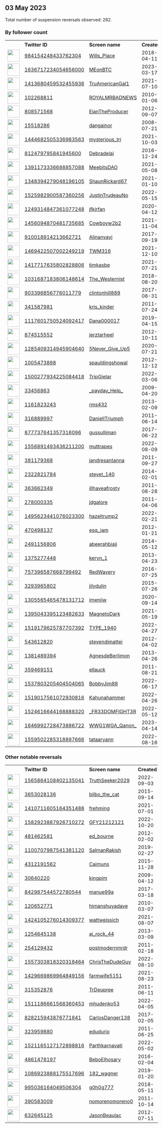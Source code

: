 
## 03 May 2023
Total number of suspension reversals observed: 282.

### By follower count
<table><tr><th></th><th align="left">Twitter ID</th><th align="left">Screen name</th>
<th align="left">Created</th><th align="left">Status</th><th align="left">Suspended</th><th align="left">Followers</th>
<tr><td><a href="https://pbs.twimg.com/profile_images/1305157328472342529/JXOs5Qzb_normal.jpg"><img src="https://pbs.twimg.com/profile_images/1305157328472342529/JXOs5Qzb_normal.jpg" width="40px" height="40px" align="center"/></a></td><td><a href="https://twitter.com/intent/user?user_id=984154248433762304">984154248433762304</a></td><td><a href="https://twitter.com/Wills_Place">Wills_Place</a></td><td>2018-04-11</td><td align="center"></td><td>2022-12-20</td><td>41699</td></tr>
<tr><td><a href="https://pbs.twimg.com/profile_images/1668003671626350592/LvmVzo2C_normal.jpg"><img src="https://pbs.twimg.com/profile_images/1668003671626350592/LvmVzo2C_normal.jpg" width="40px" height="40px" align="center"/></a></td><td><a href="https://twitter.com/intent/user?user_id=1636717234054656000">1636717234054656000</a></td><td><a href="https://twitter.com/MEonBTC">MEonBTC</a></td><td>2023-03-17</td><td align="center"></td><td>2023-04-30</td><td>38231</td></tr>
<tr><td><a href="https://pbs.twimg.com/profile_images/1667936914731573251/VDOt85j8_normal.jpg"><img src="https://pbs.twimg.com/profile_images/1667936914731573251/VDOt85j8_normal.jpg" width="40px" height="40px" align="center"/></a></td><td><a href="https://twitter.com/intent/user?user_id=1413680459532455936">1413680459532455936</a></td><td><a href="https://twitter.com/TruAmericanGal1">TruAmericanGal1</a></td><td>2021-07-10</td><td align="center"></td><td>2022-03-19</td><td>37059</td></tr>
<tr><td><a href="https://pbs.twimg.com/profile_images/1006160866314555392/4oCFx7OB_normal.jpg"><img src="https://pbs.twimg.com/profile_images/1006160866314555392/4oCFx7OB_normal.jpg" width="40px" height="40px" align="center"/></a></td><td><a href="https://twitter.com/intent/user?user_id=102268811">102268811</a></td><td><a href="https://twitter.com/ROYALMRBADNEWS">ROYALMRBADNEWS</a></td><td>2010-01-06</td><td align="center"></td><td></td><td>36331</td></tr>
<tr><td><a href="https://pbs.twimg.com/profile_images/1668560375699079168/vNVjj-hg_normal.jpg"><img src="https://pbs.twimg.com/profile_images/1668560375699079168/vNVjj-hg_normal.jpg" width="40px" height="40px" align="center"/></a></td><td><a href="https://twitter.com/intent/user?user_id=808571568">808571568</a></td><td><a href="https://twitter.com/EianTheProducer">EianTheProducer</a></td><td>2012-09-07</td><td align="center"></td><td>2022-10-17</td><td>27396</td></tr>
<tr><td><a href="https://pbs.twimg.com/profile_images/1454677838330748929/R5BK0fZ9_normal.jpg"><img src="https://pbs.twimg.com/profile_images/1454677838330748929/R5BK0fZ9_normal.jpg" width="40px" height="40px" align="center"/></a></td><td><a href="https://twitter.com/intent/user?user_id=15518286">15518286</a></td><td><a href="https://twitter.com/dangainor">dangainor</a></td><td>2008-07-21</td><td align="center"></td><td>2023-04-09</td><td>24260</td></tr>
<tr><td><a href="https://pbs.twimg.com/profile_images/1573842702722306048/bXRqURku_normal.jpg"><img src="https://pbs.twimg.com/profile_images/1573842702722306048/bXRqURku_normal.jpg" width="40px" height="40px" align="center"/></a></td><td><a href="https://twitter.com/intent/user?user_id=1444682505336983563">1444682505336983563</a></td><td><a href="https://twitter.com/mysterious_tri">mysterious_tri</a></td><td>2021-10-03</td><td align="center"></td><td>2023-04-21</td><td>22916</td></tr>
<tr><td><a href="https://pbs.twimg.com/profile_images/812496295613100033/duZKERlw_normal.jpg"><img src="https://pbs.twimg.com/profile_images/812496295613100033/duZKERlw_normal.jpg" width="40px" height="40px" align="center"/></a></td><td><a href="https://twitter.com/intent/user?user_id=812479795841945600">812479795841945600</a></td><td><a href="https://twitter.com/Debradelai">Debradelai</a></td><td>2016-12-24</td><td align="center">🚫</td><td></td><td>21794</td></tr>
<tr><td><a href="https://pbs.twimg.com/profile_images/1508162468257927178/HQ2corXj_normal.jpg"><img src="https://pbs.twimg.com/profile_images/1508162468257927178/HQ2corXj_normal.jpg" width="40px" height="40px" align="center"/></a></td><td><a href="https://twitter.com/intent/user?user_id=1391173336688857088">1391173336688857088</a></td><td><a href="https://twitter.com/MeebitsDAO">MeebitsDAO</a></td><td>2021-05-08</td><td align="center"></td><td>2023-04-11</td><td>21266</td></tr>
<tr><td><a href="https://pbs.twimg.com/profile_images/1654124057548443653/qnbXnApe_normal.jpg"><img src="https://pbs.twimg.com/profile_images/1654124057548443653/qnbXnApe_normal.jpg" width="40px" height="40px" align="center"/></a></td><td><a href="https://twitter.com/intent/user?user_id=1348394279048196105">1348394279048196105</a></td><td><a href="https://twitter.com/ShaunRickard67">ShaunRickard67</a></td><td>2021-01-10</td><td align="center"></td><td>2023-03-20</td><td>15425</td></tr>
<tr><td><a href="https://pbs.twimg.com/profile_images/1655354124232429570/oAigN_pv_normal.jpg"><img src="https://pbs.twimg.com/profile_images/1655354124232429570/oAigN_pv_normal.jpg" width="40px" height="40px" align="center"/></a></td><td><a href="https://twitter.com/intent/user?user_id=1525982900587360256">1525982900587360256</a></td><td><a href="https://twitter.com/JustinTrudeauNo">JustinTrudeauNo</a></td><td>2022-05-15</td><td align="center"></td><td>2023-04-21</td><td>14846</td></tr>
<tr><td><a href="https://pbs.twimg.com/profile_images/1259785822808629248/0iA70ewJ_normal.jpg"><img src="https://pbs.twimg.com/profile_images/1259785822808629248/0iA70ewJ_normal.jpg" width="40px" height="40px" align="center"/></a></td><td><a href="https://twitter.com/intent/user?user_id=1249314847361077248">1249314847361077248</a></td><td><a href="https://twitter.com/jfkjrfan">jfkjrfan</a></td><td>2020-04-12</td><td align="center"></td><td></td><td>13316</td></tr>
<tr><td><a href="https://pbs.twimg.com/profile_images/1456101261787340807/RU-FpeDl_normal.jpg"><img src="https://pbs.twimg.com/profile_images/1456101261787340807/RU-FpeDl_normal.jpg" width="40px" height="40px" align="center"/></a></td><td><a href="https://twitter.com/intent/user?user_id=1456094870481735685">1456094870481735685</a></td><td><a href="https://twitter.com/Cowboyw2b2">Cowboyw2b2</a></td><td>2021-11-04</td><td align="center"></td><td>2022-03-31</td><td>12753</td></tr>
<tr><td><a href="https://pbs.twimg.com/profile_images/1647706977806458885/fWaN7D7Z_normal.jpg"><img src="https://pbs.twimg.com/profile_images/1647706977806458885/fWaN7D7Z_normal.jpg" width="40px" height="40px" align="center"/></a></td><td><a href="https://twitter.com/intent/user?user_id=910018914213662721">910018914213662721</a></td><td><a href="https://twitter.com/Alinanvayi">Alinanvayi</a></td><td>2017-09-19</td><td align="center"></td><td>2023-01-21</td><td>10903</td></tr>
<tr><td><a href="https://pbs.twimg.com/profile_images/1487188321809756161/L6LqIEJo_normal.jpg"><img src="https://pbs.twimg.com/profile_images/1487188321809756161/L6LqIEJo_normal.jpg" width="40px" height="40px" align="center"/></a></td><td><a href="https://twitter.com/intent/user?user_id=1469422507002249219">1469422507002249219</a></td><td><a href="https://twitter.com/TWM316">TWM316</a></td><td>2021-12-10</td><td align="center"></td><td>2022-03-18</td><td>10215</td></tr>
<tr><td><a href="https://pbs.twimg.com/profile_images/1654251268024713221/3raelZzs_normal.jpg"><img src="https://pbs.twimg.com/profile_images/1654251268024713221/3raelZzs_normal.jpg" width="40px" height="40px" align="center"/></a></td><td><a href="https://twitter.com/intent/user?user_id=1417717635802828806">1417717635802828806</a></td><td><a href="https://twitter.com/timkasbe">timkasbe</a></td><td>2021-07-21</td><td align="center"></td><td>2022-03-19</td><td>7300</td></tr>
<tr><td><a href="https://pbs.twimg.com/profile_images/1666179784370540548/yvtwLGwf_normal.jpg"><img src="https://pbs.twimg.com/profile_images/1666179784370540548/yvtwLGwf_normal.jpg" width="40px" height="40px" align="center"/></a></td><td><a href="https://twitter.com/intent/user?user_id=1031687183806148614">1031687183806148614</a></td><td><a href="https://twitter.com/The_Westernist">The_Westernist</a></td><td>2018-08-20</td><td align="center"></td><td>2023-04-20</td><td>5429</td></tr>
<tr><td><a href="https://pbs.twimg.com/profile_images/1654519105943216130/U61e5Koh_normal.jpg"><img src="https://pbs.twimg.com/profile_images/1654519105943216130/U61e5Koh_normal.jpg" width="40px" height="40px" align="center"/></a></td><td><a href="https://twitter.com/intent/user?user_id=903396856776011779">903396856776011779</a></td><td><a href="https://twitter.com/clintonhill889">clintonhill889</a></td><td>2017-08-31</td><td align="center"></td><td></td><td>5361</td></tr>
<tr><td><a href="https://pbs.twimg.com/profile_images/1661085033191415808/T8-8M1Y2_normal.jpg"><img src="https://pbs.twimg.com/profile_images/1661085033191415808/T8-8M1Y2_normal.jpg" width="40px" height="40px" align="center"/></a></td><td><a href="https://twitter.com/intent/user?user_id=341587981">341587981</a></td><td><a href="https://twitter.com/kris_kinder">kris_kinder</a></td><td>2011-07-24</td><td align="center"></td><td>2022-07-16</td><td>4932</td></tr>
<tr><td><a href="https://pbs.twimg.com/profile_images/1664392536775852032/4C5teT_Q_normal.jpg"><img src="https://pbs.twimg.com/profile_images/1664392536775852032/4C5teT_Q_normal.jpg" width="40px" height="40px" align="center"/></a></td><td><a href="https://twitter.com/intent/user?user_id=1117601750524092417">1117601750524092417</a></td><td><a href="https://twitter.com/Dana000017">Dana000017</a></td><td>2019-04-15</td><td align="center"></td><td></td><td>4876</td></tr>
<tr><td><a href="https://pbs.twimg.com/profile_images/2707056008/5840caadad74d8a55856d8e02edc461e_normal.png"><img src="https://pbs.twimg.com/profile_images/2707056008/5840caadad74d8a55856d8e02edc461e_normal.png" width="40px" height="40px" align="center"/></a></td><td><a href="https://twitter.com/intent/user?user_id=874515552">874515552</a></td><td><a href="https://twitter.com/jerztarheel">jerztarheel</a></td><td>2012-10-11</td><td align="center">🚫</td><td></td><td>4524</td></tr>
<tr><td><a href="https://pbs.twimg.com/profile_images/1521511383761780736/tEt7Wlbt_normal.jpg"><img src="https://pbs.twimg.com/profile_images/1521511383761780736/tEt7Wlbt_normal.jpg" width="40px" height="40px" align="center"/></a></td><td><a href="https://twitter.com/intent/user?user_id=1285409314945904640">1285409314945904640</a></td><td><a href="https://twitter.com/5Never_Give_Up5">5Never_Give_Up5</a></td><td>2020-07-21</td><td align="center"></td><td>2022-05-28</td><td>3895</td></tr>
<tr><td><a href="https://pbs.twimg.com/profile_images/1342890852411174914/JVKP8fRO_normal.jpg"><img src="https://pbs.twimg.com/profile_images/1342890852411174914/JVKP8fRO_normal.jpg" width="40px" height="40px" align="center"/></a></td><td><a href="https://twitter.com/intent/user?user_id=1005473898">1005473898</a></td><td><a href="https://twitter.com/spauldingshowal">spauldingshowal</a></td><td>2012-12-12</td><td align="center"></td><td></td><td>3837</td></tr>
<tr><td><a href="https://pbs.twimg.com/profile_images/1664852391986884608/NMfmqk0w_normal.jpg"><img src="https://pbs.twimg.com/profile_images/1664852391986884608/NMfmqk0w_normal.jpg" width="40px" height="40px" align="center"/></a></td><td><a href="https://twitter.com/intent/user?user_id=1500277934225084418">1500277934225084418</a></td><td><a href="https://twitter.com/TripGielar">TripGielar</a></td><td>2022-03-06</td><td align="center"></td><td>2022-07-23</td><td>3742</td></tr>
<tr><td><a href="https://pbs.twimg.com/profile_images/1635288471383441410/pRTTBV84_normal.jpg"><img src="https://pbs.twimg.com/profile_images/1635288471383441410/pRTTBV84_normal.jpg" width="40px" height="40px" align="center"/></a></td><td><a href="https://twitter.com/intent/user?user_id=33456863">33456863</a></td><td><a href="https://twitter.com/_payday_Help_">_payday_Help_</a></td><td>2009-04-20</td><td align="center"></td><td>2023-03-14</td><td>3735</td></tr>
<tr><td><a href="https://pbs.twimg.com/profile_images/1625609337879011362/lO99t9hj_normal.jpg"><img src="https://pbs.twimg.com/profile_images/1625609337879011362/lO99t9hj_normal.jpg" width="40px" height="40px" align="center"/></a></td><td><a href="https://twitter.com/intent/user?user_id=1161823243">1161823243</a></td><td><a href="https://twitter.com/rms432">rms432</a></td><td>2013-02-09</td><td align="center"></td><td>2023-04-30</td><td>3631</td></tr>
<tr><td><a href="https://pbs.twimg.com/profile_images/1313889896252268544/2FOY9Mcd_normal.jpg"><img src="https://pbs.twimg.com/profile_images/1313889896252268544/2FOY9Mcd_normal.jpg" width="40px" height="40px" align="center"/></a></td><td><a href="https://twitter.com/intent/user?user_id=316889997">316889997</a></td><td><a href="https://twitter.com/DaniellTriumph">DaniellTriumph</a></td><td>2011-06-14</td><td align="center"></td><td></td><td>3615</td></tr>
<tr><td><a href="https://pbs.twimg.com/profile_images/1653775037583720448/iwUpPmfy_normal.jpg"><img src="https://pbs.twimg.com/profile_images/1653775037583720448/iwUpPmfy_normal.jpg" width="40px" height="40px" align="center"/></a></td><td><a href="https://twitter.com/intent/user?user_id=877737641357316096">877737641357316096</a></td><td><a href="https://twitter.com/gussulliman">gussulliman</a></td><td>2017-06-22</td><td align="center"></td><td>2022-10-20</td><td>3511</td></tr>
<tr><td><a href="https://pbs.twimg.com/profile_images/1660159926470160384/Zs6om5ry_normal.jpg"><img src="https://pbs.twimg.com/profile_images/1660159926470160384/Zs6om5ry_normal.jpg" width="40px" height="40px" align="center"/></a></td><td><a href="https://twitter.com/intent/user?user_id=1556891493436211200">1556891493436211200</a></td><td><a href="https://twitter.com/muttrapes">muttrapes</a></td><td>2022-08-09</td><td align="center">🚫</td><td>2023-04-17</td><td>3491</td></tr>
<tr><td><a href="https://pbs.twimg.com/profile_images/1256693335932231682/aWZpp0na_normal.jpg"><img src="https://pbs.twimg.com/profile_images/1256693335932231682/aWZpp0na_normal.jpg" width="40px" height="40px" align="center"/></a></td><td><a href="https://twitter.com/intent/user?user_id=381179368">381179368</a></td><td><a href="https://twitter.com/jandresantanna">jandresantanna</a></td><td>2011-09-27</td><td align="center"></td><td>2022-08-17</td><td>3382</td></tr>
<tr><td><a href="https://pbs.twimg.com/profile_images/429716679996620800/qWc9nM8X_normal.jpeg"><img src="https://pbs.twimg.com/profile_images/429716679996620800/qWc9nM8X_normal.jpeg" width="40px" height="40px" align="center"/></a></td><td><a href="https://twitter.com/intent/user?user_id=2322821784">2322821784</a></td><td><a href="https://twitter.com/stevet_140">stevet_140</a></td><td>2014-02-01</td><td align="center"></td><td>2022-08-03</td><td>3344</td></tr>
<tr><td><a href="https://pbs.twimg.com/profile_images/1653339003721076741/WhYdsE_0_normal.jpg"><img src="https://pbs.twimg.com/profile_images/1653339003721076741/WhYdsE_0_normal.jpg" width="40px" height="40px" align="center"/></a></td><td><a href="https://twitter.com/intent/user?user_id=363662349">363662349</a></td><td><a href="https://twitter.com/illhaveafrosty">illhaveafrosty</a></td><td>2011-08-28</td><td align="center"></td><td>2022-08-20</td><td>3086</td></tr>
<tr><td><a href="https://pbs.twimg.com/profile_images/1663692754482876417/vqaOX-WB_normal.jpg"><img src="https://pbs.twimg.com/profile_images/1663692754482876417/vqaOX-WB_normal.jpg" width="40px" height="40px" align="center"/></a></td><td><a href="https://twitter.com/intent/user?user_id=278000335">278000335</a></td><td><a href="https://twitter.com/jdgalore">jdgalore</a></td><td>2011-04-06</td><td align="center"></td><td></td><td>2815</td></tr>
<tr><td><a href="https://pbs.twimg.com/profile_images/1668867372994928640/TOrpPhbg_normal.jpg"><img src="https://pbs.twimg.com/profile_images/1668867372994928640/TOrpPhbg_normal.jpg" width="40px" height="40px" align="center"/></a></td><td><a href="https://twitter.com/intent/user?user_id=1495623441076023300">1495623441076023300</a></td><td><a href="https://twitter.com/hazeltrump2">hazeltrump2</a></td><td>2022-02-21</td><td align="center"></td><td>2022-11-06</td><td>2669</td></tr>
<tr><td><a href="https://pbs.twimg.com/profile_images/1161384216187297793/LRrSzwqe_normal.jpg"><img src="https://pbs.twimg.com/profile_images/1161384216187297793/LRrSzwqe_normal.jpg" width="40px" height="40px" align="center"/></a></td><td><a href="https://twitter.com/intent/user?user_id=470498137">470498137</a></td><td><a href="https://twitter.com/esq_jam">esq_jam</a></td><td>2012-01-21</td><td align="center"></td><td>2022-12-31</td><td>2566</td></tr>
<tr><td><a href="https://pbs.twimg.com/profile_images/1163411834180972544/Qsg1B3r6_normal.jpg"><img src="https://pbs.twimg.com/profile_images/1163411834180972544/Qsg1B3r6_normal.jpg" width="40px" height="40px" align="center"/></a></td><td><a href="https://twitter.com/intent/user?user_id=2491156806">2491156806</a></td><td><a href="https://twitter.com/abeerahbiaji">abeerahbiaji</a></td><td>2014-05-12</td><td align="center"></td><td>2022-08-11</td><td>2529</td></tr>
<tr><td><a href="https://pbs.twimg.com/profile_images/1357477950132793345/6eVNeynt_normal.jpg"><img src="https://pbs.twimg.com/profile_images/1357477950132793345/6eVNeynt_normal.jpg" width="40px" height="40px" align="center"/></a></td><td><a href="https://twitter.com/intent/user?user_id=1375277448">1375277448</a></td><td><a href="https://twitter.com/keryn_1">keryn_1</a></td><td>2013-04-23</td><td align="center"></td><td></td><td>2309</td></tr>
<tr><td><a href="https://pbs.twimg.com/profile_images/1653520118721200129/J39IAViQ_normal.jpg"><img src="https://pbs.twimg.com/profile_images/1653520118721200129/J39IAViQ_normal.jpg" width="40px" height="40px" align="center"/></a></td><td><a href="https://twitter.com/intent/user?user_id=757396587668799492">757396587668799492</a></td><td><a href="https://twitter.com/RedWavery">RedWavery</a></td><td>2016-07-25</td><td align="center"></td><td></td><td>2100</td></tr>
<tr><td><a href="https://pbs.twimg.com/profile_images/1234229897075347456/5uync_f4_normal.jpg"><img src="https://pbs.twimg.com/profile_images/1234229897075347456/5uync_f4_normal.jpg" width="40px" height="40px" align="center"/></a></td><td><a href="https://twitter.com/intent/user?user_id=3293965802">3293965802</a></td><td><a href="https://twitter.com/jilydulin">jilydulin</a></td><td>2015-07-26</td><td align="center"></td><td></td><td>2075</td></tr>
<tr><td><a href="https://pbs.twimg.com/profile_images/1650959156889677827/lLBzzCH7_normal.jpg"><img src="https://pbs.twimg.com/profile_images/1650959156889677827/lLBzzCH7_normal.jpg" width="40px" height="40px" align="center"/></a></td><td><a href="https://twitter.com/intent/user?user_id=1305565465478131712">1305565465478131712</a></td><td><a href="https://twitter.com/imeniiw">imeniiw</a></td><td>2020-09-14</td><td align="center"></td><td>2023-03-25</td><td>1985</td></tr>
<tr><td><a href="https://pbs.twimg.com/profile_images/1653391064118484993/05LVyBDy_normal.jpg"><img src="https://pbs.twimg.com/profile_images/1653391064118484993/05LVyBDy_normal.jpg" width="40px" height="40px" align="center"/></a></td><td><a href="https://twitter.com/intent/user?user_id=1395043395123482633">1395043395123482633</a></td><td><a href="https://twitter.com/MagnetoDark">MagnetoDark</a></td><td>2021-05-19</td><td align="center"></td><td>2022-06-21</td><td>1974</td></tr>
<tr><td><a href="https://pbs.twimg.com/profile_images/1668717435912945665/1lzyU-rm_normal.jpg"><img src="https://pbs.twimg.com/profile_images/1668717435912945665/1lzyU-rm_normal.jpg" width="40px" height="40px" align="center"/></a></td><td><a href="https://twitter.com/intent/user?user_id=1519179625787707392">1519179625787707392</a></td><td><a href="https://twitter.com/TYPE_1940">TYPE_1940</a></td><td>2022-04-27</td><td align="center"></td><td>2023-03-23</td><td>1897</td></tr>
<tr><td><a href="https://pbs.twimg.com/profile_images/1659746317873102850/TtsT8gDC_normal.jpg"><img src="https://pbs.twimg.com/profile_images/1659746317873102850/TtsT8gDC_normal.jpg" width="40px" height="40px" align="center"/></a></td><td><a href="https://twitter.com/intent/user?user_id=543612820">543612820</a></td><td><a href="https://twitter.com/stevendimattei">stevendimattei</a></td><td>2012-04-02</td><td align="center"></td><td>2022-03-26</td><td>1884</td></tr>
<tr><td><a href="https://pbs.twimg.com/profile_images/1654320219790139393/viWdy1Di_normal.jpg"><img src="https://pbs.twimg.com/profile_images/1654320219790139393/viWdy1Di_normal.jpg" width="40px" height="40px" align="center"/></a></td><td><a href="https://twitter.com/intent/user?user_id=1381489394">1381489394</a></td><td><a href="https://twitter.com/AgnesdeBerlimon">AgnesdeBerlimon</a></td><td>2013-04-26</td><td align="center"></td><td></td><td>1751</td></tr>
<tr><td><a href="https://pbs.twimg.com/profile_images/1066466022046068736/w6or4ZCY_normal.jpg"><img src="https://pbs.twimg.com/profile_images/1066466022046068736/w6or4ZCY_normal.jpg" width="40px" height="40px" align="center"/></a></td><td><a href="https://twitter.com/intent/user?user_id=359469151">359469151</a></td><td><a href="https://twitter.com/ellauck">ellauck</a></td><td>2011-08-21</td><td align="center"></td><td></td><td>1731</td></tr>
<tr><td><a href="https://pbs.twimg.com/profile_images/1656736903842889750/pIoX7FGZ_normal.jpg"><img src="https://pbs.twimg.com/profile_images/1656736903842889750/pIoX7FGZ_normal.jpg" width="40px" height="40px" align="center"/></a></td><td><a href="https://twitter.com/intent/user?user_id=1537803205404504065">1537803205404504065</a></td><td><a href="https://twitter.com/BobbyJim88">BobbyJim88</a></td><td>2022-06-17</td><td align="center">🚫</td><td>2022-07-03</td><td>1587</td></tr>
<tr><td><a href="https://pbs.twimg.com/profile_images/1656310991989411841/bbRHg6Wl_normal.jpg"><img src="https://pbs.twimg.com/profile_images/1656310991989411841/bbRHg6Wl_normal.jpg" width="40px" height="40px" align="center"/></a></td><td><a href="https://twitter.com/intent/user?user_id=1519017561072930816">1519017561072930816</a></td><td><a href="https://twitter.com/Kahunahammer">Kahunahammer</a></td><td>2022-04-26</td><td align="center"></td><td>2022-07-03</td><td>1575</td></tr>
<tr><td><a href="https://pbs.twimg.com/profile_images/1531102734589431808/L8AmP082_normal.jpg"><img src="https://pbs.twimg.com/profile_images/1531102734589431808/L8AmP082_normal.jpg" width="40px" height="40px" align="center"/></a></td><td><a href="https://twitter.com/intent/user?user_id=1524616644168888320">1524616644168888320</a></td><td><a href="https://twitter.com/_FR33DOMFIGHT3R">_FR33DOMFIGHT3R</a></td><td>2022-05-12</td><td align="center"></td><td>2022-08-03</td><td>1505</td></tr>
<tr><td><a href="https://pbs.twimg.com/profile_images/1646993174995382274/p96uARCy_normal.jpg"><img src="https://pbs.twimg.com/profile_images/1646993174995382274/p96uARCy_normal.jpg" width="40px" height="40px" align="center"/></a></td><td><a href="https://twitter.com/intent/user?user_id=1646992728473886722">1646992728473886722</a></td><td><a href="https://twitter.com/WWG1WGA_Qanon_">WWG1WGA_Qanon_</a></td><td>2023-04-14</td><td align="center"></td><td>2023-04-21</td><td>1448</td></tr>
<tr><td><a href="https://pbs.twimg.com/profile_images/1610486791802425345/9roJd7ai_normal.jpg"><img src="https://pbs.twimg.com/profile_images/1610486791802425345/9roJd7ai_normal.jpg" width="40px" height="40px" align="center"/></a></td><td><a href="https://twitter.com/intent/user?user_id=1559502285318897666">1559502285318897666</a></td><td><a href="https://twitter.com/tataaryann">tataaryann</a></td><td>2022-08-16</td><td align="center">👋</td><td>2023-01-05</td><td>1382</td></tr>
</table>

### Other notable reversals
<table><tr><th></th><th align="left">Twitter ID</th><th align="left">Screen name</th>
<th align="left">Created</th><th align="left">Status</th><th align="left">Suspended</th><th align="left">Followers</th>
<tr><td><a href="https://pbs.twimg.com/profile_images/1565864532811063297/-3KZm5So_normal.jpg"><img src="https://pbs.twimg.com/profile_images/1565864532811063297/-3KZm5So_normal.jpg" width="40px" height="40px" align="center"/></a></td><td><a href="https://twitter.com/intent/user?user_id=1565864108402135041">1565864108402135041</a></td><td><a href="https://twitter.com/TruthSeeker2029">TruthSeeker2029</a></td><td>2022-09-03</td><td align="center"></td><td>2022-12-16</td><td>305</td></tr>
<tr><td><a href="https://pbs.twimg.com/profile_images/1520409447335665666/glkJXl_g_normal.jpg"><img src="https://pbs.twimg.com/profile_images/1520409447335665666/glkJXl_g_normal.jpg" width="40px" height="40px" align="center"/></a></td><td><a href="https://twitter.com/intent/user?user_id=3653028136">3653028136</a></td><td><a href="https://twitter.com/bilbo_the_cat">bilbo_the_cat</a></td><td>2015-09-14</td><td align="center"></td><td>2022-12-09</td><td>45</td></tr>
<tr><td><a href="https://pbs.twimg.com/profile_images/1665374191611150343/JGAVrAmW_normal.png"><img src="https://pbs.twimg.com/profile_images/1665374191611150343/JGAVrAmW_normal.png" width="40px" height="40px" align="center"/></a></td><td><a href="https://twitter.com/intent/user?user_id=1410711605164351488">1410711605164351488</a></td><td><a href="https://twitter.com/frehming">frehming</a></td><td>2021-07-01</td><td align="center"></td><td>2023-02-23</td><td>135</td></tr>
<tr><td><a href="https://pbs.twimg.com/profile_images/1595489810738778139/1_LUfKHD_normal.jpg"><img src="https://pbs.twimg.com/profile_images/1595489810738778139/1_LUfKHD_normal.jpg" width="40px" height="40px" align="center"/></a></td><td><a href="https://twitter.com/intent/user?user_id=1582923887926710272">1582923887926710272</a></td><td><a href="https://twitter.com/GFY21212121">GFY21212121</a></td><td>2022-10-20</td><td align="center"></td><td>2022-12-20</td><td>6</td></tr>
<tr><td><a href="https://pbs.twimg.com/profile_images/1653922958094782465/bdiPhwbF_normal.jpg"><img src="https://pbs.twimg.com/profile_images/1653922958094782465/bdiPhwbF_normal.jpg" width="40px" height="40px" align="center"/></a></td><td><a href="https://twitter.com/intent/user?user_id=481462581">481462581</a></td><td><a href="https://twitter.com/ed_bourne">ed_bourne</a></td><td>2012-02-02</td><td align="center"></td><td>2023-03-27</td><td>167</td></tr>
<tr><td><a href="https://pbs.twimg.com/profile_images/1392719724505620482/D4EZpwzg_normal.jpg"><img src="https://pbs.twimg.com/profile_images/1392719724505620482/D4EZpwzg_normal.jpg" width="40px" height="40px" align="center"/></a></td><td><a href="https://twitter.com/intent/user?user_id=1100707987541381120">1100707987541381120</a></td><td><a href="https://twitter.com/SalmanRakish">SalmanRakish</a></td><td>2019-02-27</td><td align="center"></td><td>2022-12-18</td><td>121</td></tr>
<tr><td><a href="https://pbs.twimg.com/profile_images/1573436571012980737/ArWwznvv_normal.jpg"><img src="https://pbs.twimg.com/profile_images/1573436571012980737/ArWwznvv_normal.jpg" width="40px" height="40px" align="center"/></a></td><td><a href="https://twitter.com/intent/user?user_id=4312191562">4312191562</a></td><td><a href="https://twitter.com/Caimuns">Caimuns</a></td><td>2015-11-28</td><td align="center"></td><td>2022-10-18</td><td>224</td></tr>
<tr><td><a href="https://pbs.twimg.com/profile_images/1497600802214584330/EgQyf6I5_normal.jpg"><img src="https://pbs.twimg.com/profile_images/1497600802214584330/EgQyf6I5_normal.jpg" width="40px" height="40px" align="center"/></a></td><td><a href="https://twitter.com/intent/user?user_id=30640220">30640220</a></td><td><a href="https://twitter.com/kingpim">kingpim</a></td><td>2009-04-12</td><td align="center"></td><td>2023-01-27</td><td>538</td></tr>
<tr><td><a href="https://pbs.twimg.com/profile_images/842989389806493697/138U7nz6_normal.jpg"><img src="https://pbs.twimg.com/profile_images/842989389806493697/138U7nz6_normal.jpg" width="40px" height="40px" align="center"/></a></td><td><a href="https://twitter.com/intent/user?user_id=842987544572780544">842987544572780544</a></td><td><a href="https://twitter.com/manue99a">manue99a</a></td><td>2017-03-18</td><td align="center"></td><td>2022-12-13</td><td>1337</td></tr>
<tr><td><a href="https://pbs.twimg.com/profile_images/1654021687720173568/jj0I6rvy_normal.jpg"><img src="https://pbs.twimg.com/profile_images/1654021687720173568/jj0I6rvy_normal.jpg" width="40px" height="40px" align="center"/></a></td><td><a href="https://twitter.com/intent/user?user_id=120652771">120652771</a></td><td><a href="https://twitter.com/himanshuyadave">himanshuyadave</a></td><td>2010-03-07</td><td align="center">🔒</td><td>2023-01-24</td><td>142</td></tr>
<tr><td><a href="https://pbs.twimg.com/profile_images/1451608703313055752/BKGdkeDV_normal.png"><img src="https://pbs.twimg.com/profile_images/1451608703313055752/BKGdkeDV_normal.png" width="40px" height="40px" align="center"/></a></td><td><a href="https://twitter.com/intent/user?user_id=1424105276014309377">1424105276014309377</a></td><td><a href="https://twitter.com/wattweissich">wattweissich</a></td><td>2021-08-07</td><td align="center"></td><td>2023-04-19</td><td>211</td></tr>
<tr><td><a href="https://pbs.twimg.com/profile_images/551112409763831808/x05txbJY_normal.jpeg"><img src="https://pbs.twimg.com/profile_images/551112409763831808/x05txbJY_normal.jpeg" width="40px" height="40px" align="center"/></a></td><td><a href="https://twitter.com/intent/user?user_id=1254645138">1254645138</a></td><td><a href="https://twitter.com/aj_rock_44">aj_rock_44</a></td><td>2013-03-09</td><td align="center"></td><td>2023-03-26</td><td>57</td></tr>
<tr><td><a href="https://pbs.twimg.com/profile_images/1668580128509575169/IEEqPUnv_normal.jpg"><img src="https://pbs.twimg.com/profile_images/1668580128509575169/IEEqPUnv_normal.jpg" width="40px" height="40px" align="center"/></a></td><td><a href="https://twitter.com/intent/user?user_id=254129432">254129432</a></td><td><a href="https://twitter.com/postmodernmrdr">postmodernmrdr</a></td><td>2011-02-18</td><td align="center"></td><td>2022-11-21</td><td>104</td></tr>
<tr><td><a href="https://pbs.twimg.com/profile_images/1667831824465141760/7HcWj_z7_normal.jpg"><img src="https://pbs.twimg.com/profile_images/1667831824465141760/7HcWj_z7_normal.jpg" width="40px" height="40px" align="center"/></a></td><td><a href="https://twitter.com/intent/user?user_id=1557303818320318464">1557303818320318464</a></td><td><a href="https://twitter.com/ChrisTheDudeGuy">ChrisTheDudeGuy</a></td><td>2022-08-10</td><td align="center"></td><td>2022-12-18</td><td>329</td></tr>
<tr><td><a href="https://pbs.twimg.com/profile_images/1471929324521463809/HgWM_iEF_normal.jpg"><img src="https://pbs.twimg.com/profile_images/1471929324521463809/HgWM_iEF_normal.jpg" width="40px" height="40px" align="center"/></a></td><td><a href="https://twitter.com/intent/user?user_id=1429669869964849156">1429669869964849156</a></td><td><a href="https://twitter.com/farmwife5151">farmwife5151</a></td><td>2021-08-23</td><td align="center"></td><td>2022-10-29</td><td>135</td></tr>
<tr><td><a href="https://pbs.twimg.com/profile_images/534055633541410818/xeURJobQ_normal.jpeg"><img src="https://pbs.twimg.com/profile_images/534055633541410818/xeURJobQ_normal.jpeg" width="40px" height="40px" align="center"/></a></td><td><a href="https://twitter.com/intent/user?user_id=315352876">315352876</a></td><td><a href="https://twitter.com/TrDeupree">TrDeupree</a></td><td>2011-06-11</td><td align="center"></td><td>2023-03-26</td><td>58</td></tr>
<tr><td><a href="https://pbs.twimg.com/profile_images/1511188191667265536/cAXORoNM_normal.jpg"><img src="https://pbs.twimg.com/profile_images/1511188191667265536/cAXORoNM_normal.jpg" width="40px" height="40px" align="center"/></a></td><td><a href="https://twitter.com/intent/user?user_id=1511186661568360453">1511186661568360453</a></td><td><a href="https://twitter.com/mhudenko53">mhudenko53</a></td><td>2022-04-05</td><td align="center"></td><td>2022-12-27</td><td>135</td></tr>
<tr><td><a href="https://pbs.twimg.com/profile_images/1668710517030936576/Fl_Q6xQ-_normal.jpg"><img src="https://pbs.twimg.com/profile_images/1668710517030936576/Fl_Q6xQ-_normal.jpg" width="40px" height="40px" align="center"/></a></td><td><a href="https://twitter.com/intent/user?user_id=828215943876771841">828215943876771841</a></td><td><a href="https://twitter.com/CarlosDanger138">CarlosDanger138</a></td><td>2017-02-05</td><td align="center"></td><td>2022-12-15</td><td>24</td></tr>
<tr><td><a href="https://pbs.twimg.com/profile_images/1653527584326467586/y_JCUx9E_normal.jpg"><img src="https://pbs.twimg.com/profile_images/1653527584326467586/y_JCUx9E_normal.jpg" width="40px" height="40px" align="center"/></a></td><td><a href="https://twitter.com/intent/user?user_id=323959880">323959880</a></td><td><a href="https://twitter.com/edudurio">edudurio</a></td><td>2011-06-25</td><td align="center"></td><td>2022-12-14</td><td>569</td></tr>
<tr><td><a href="https://pbs.twimg.com/profile_images/1521792674906484736/dUBFgwAX_normal.jpg"><img src="https://pbs.twimg.com/profile_images/1521792674906484736/dUBFgwAX_normal.jpg" width="40px" height="40px" align="center"/></a></td><td><a href="https://twitter.com/intent/user?user_id=1521165127172898816">1521165127172898816</a></td><td><a href="https://twitter.com/Parthkarnavati">Parthkarnavati</a></td><td>2022-05-02</td><td align="center"></td><td>2022-12-02</td><td>23</td></tr>
<tr><td><a href="https://pbs.twimg.com/profile_images/1583547296415121409/2JGv6zq-_normal.jpg"><img src="https://pbs.twimg.com/profile_images/1583547296415121409/2JGv6zq-_normal.jpg" width="40px" height="40px" align="center"/></a></td><td><a href="https://twitter.com/intent/user?user_id=4861478197">4861478197</a></td><td><a href="https://twitter.com/BeboElhosary">BeboElhosary</a></td><td>2016-02-04</td><td align="center"></td><td>2022-11-30</td><td>1</td></tr>
<tr><td><a href="https://pbs.twimg.com/profile_images/1088687082225184768/4wSBUwAm_normal.jpg"><img src="https://pbs.twimg.com/profile_images/1088687082225184768/4wSBUwAm_normal.jpg" width="40px" height="40px" align="center"/></a></td><td><a href="https://twitter.com/intent/user?user_id=1086923888175517696">1086923888175517696</a></td><td><a href="https://twitter.com/182_wagner">182_wagner</a></td><td>2019-01-20</td><td align="center"></td><td>2023-02-12</td><td>77</td></tr>
<tr><td><a href="https://pbs.twimg.com/profile_images/1015632889759830017/8-uZFOFF_normal.jpg"><img src="https://pbs.twimg.com/profile_images/1015632889759830017/8-uZFOFF_normal.jpg" width="40px" height="40px" align="center"/></a></td><td><a href="https://twitter.com/intent/user?user_id=995036164049506304">995036164049506304</a></td><td><a href="https://twitter.com/g0h0g777">g0h0g777</a></td><td>2018-05-11</td><td align="center"></td><td>2022-11-30</td><td>28</td></tr>
<tr><td><a href="https://pbs.twimg.com/profile_images/1529036448640520193/Ox7Gsgwh_normal.jpg"><img src="https://pbs.twimg.com/profile_images/1529036448640520193/Ox7Gsgwh_normal.jpg" width="40px" height="40px" align="center"/></a></td><td><a href="https://twitter.com/intent/user?user_id=390583009">390583009</a></td><td><a href="https://twitter.com/nomorenomoreno0">nomorenomoreno0</a></td><td>2011-10-14</td><td align="center"></td><td>2022-10-25</td><td>198</td></tr>
<tr><td><a href="https://pbs.twimg.com/profile_images/1640395413281980417/56RyHiyz_normal.jpg"><img src="https://pbs.twimg.com/profile_images/1640395413281980417/56RyHiyz_normal.jpg" width="40px" height="40px" align="center"/></a></td><td><a href="https://twitter.com/intent/user?user_id=632645125">632645125</a></td><td><a href="https://twitter.com/JasonBeaulac">JasonBeaulac</a></td><td>2012-07-11</td><td align="center"></td><td>2023-03-29</td><td>10</td></tr>
</table>
